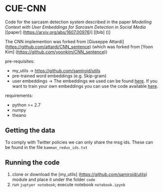 CUE-CNN
=======

Code for the sarcasm detection system described in the paper *Modelling Context with User Embeddings for Sarcasm Detection in Social Media* [[paper] (https://arxiv.org/abs/1607.00976)] [[bib] ()]

The CNN implemention was forked from [Giuseppe Attardi] (https://github.com/attardi/CNN_sentence) (which was forked from [Yoon Kim] (https://github.com/yoonkim/CNN_sentence))

pre-requisites:

* my_utils -> https://github.com/samiroid/utils
* pre-trained word embeddings (e.g. Skip-gram)
* user embeddings -> The embeddings we used can be found [here](https://www.dropbox.com/s/q1ey88i8opqpbh1/usr2vec_400_master.txt?dl=0). If you want to train your own embeddings you can use the code available [here](https://github.com/samiroid/usr2vec). 

requirements:
* python >= 2.7
* numpy
* theano

## Getting the data
To comply with Twitter policies we can only share the msg ids. These can be found in the file `bamman_redux_ids.txt`

## Running the code

1. clone or download the [my_utils] (https://github.com/samiroid/utils) module and place it under the folder `code`
2. run `juptyer notebook`; execute notebook `notebook.ipynb`
